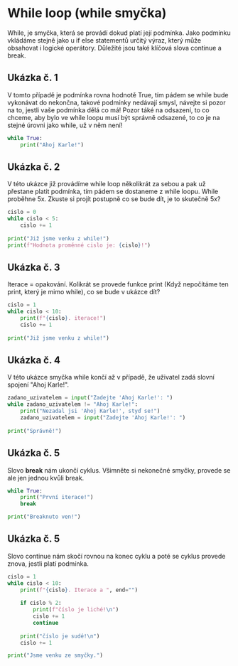 # While loop (while smyčka)
While, je smyčka, která se provádí dokud platí její podmínka. Jako 
podmínku vkládáme stejně jako u if else statementů určitý výraz, který
může obsahovat i logické operátory. Důležité jsou také klíčová slova continue a break.

## Ukázka č. 1
V tomto případě je podmínka rovna hodnotě True, tím pádem se while
bude vykonávat do nekončna, takové podmínky nedávají smysl, návejte si
pozor na to, jestli vaše podmínka dělá co má! Pozor táké na odsazení,
to co chceme, aby bylo ve while loopu musí být správně odsazené, to co
je na stejné úrovni jako while, už v něm není!
```python
while True:
    print("Ahoj Karle!")
```

## Ukázka č. 2
V této ukázce již provádíme while loop několikrát za sebou a pak už přestane
platit podmínka, tím pádem se dostaneme z while loopu. While proběhne 5x. Zkuste
si projít postupně co se bude dít, je to skutečně 5x?
```python
cislo = 0
while cislo < 5:
    cislo += 1
    
print("Již jsme venku z while!")
print(f"Hodnota proměnné cislo je: {cislo}!")
```

## Ukázka č. 3
Iterace = opakování. Kolikrát se provede funkce print (Když nepočítáme
ten print, který je mimo while), co se bude v ukázce dít?
```python
cislo = 1
while cislo < 10:
    print(f"{cislo}. iterace!")
    cislo += 1
    
print("Již jsme venku z while!")
```

## Ukázka č. 4
V této ukázce smyčka while končí až v případě, že uživatel zadá slovní spojení "Ahoj Karle!".
```python
zadano_uzivatelem = input("Zadejte 'Ahoj Karle!': ") 
while zadano_uzivatelem != "Ahoj Karle!":
    print("Nezadal jsi 'Ahoj Karle!', styď se!")
    zadano_uzivatelem = input("Zadejte 'Ahoj Karle!': ") 
    
print("Správně!")
```

## Ukázka č. 5
Slovo **break** nám ukončí cyklus. Všimněte si nekonečné smyčky, provede se ale jen jednou kvůli break.
```python 
while True:
    print("První iterace!")
    break

print("Breaknuto ven!")
```

## Ukázka č. 5
Slovo continue nám skočí rovnou na konec cyklu a poté se cyklus provede znova, jestli platí podmínka.
```python
cislo = 1
while cislo < 10:
    print(f"{cislo}. Iterace a ", end="")
    
    if cislo % 2:
        print(f"číslo je liché!\n")
        cislo += 1
        continue
    
    print("číslo je sudé!\n")
    cislo += 1

print("Jsme venku ze smyčky.")
```